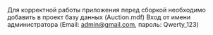 Для корректной работы приложения перед сборкой необходимо добавить в проект базу данных (Auction.mdf)
Вход от имени администратора (Email: admin@gmail.com, пароль: Qwerty_123)
